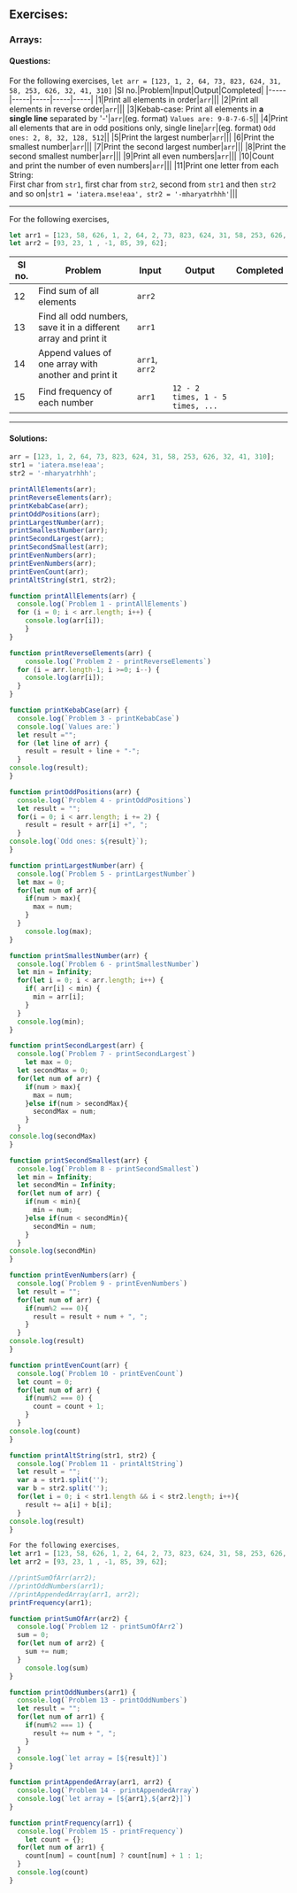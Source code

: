 ## Exercises:
### Arrays:
#### Questions:
For the following exercises, `let arr = [123, 1, 2, 64, 73, 823, 624, 31, 58, 253, 626, 32, 41, 310]`
|Sl no.|Problem|Input|Output|Completed|
|-----|-----|-----|-----|-----|
|1|Print all elements in order|`arr`|||
|2|Print all elements in reverse order|`arr`|||
|3|Kebab-case: Print all elements in **a single line** separated by '-'|`arr`|(eg. format) `Values are: 9-8-7-6-5`||
|4|Print all elements that are in odd positions only, single line|`arr`|(eg. format) `Odd ones: 2, 8, 32, 128, 512`||
|5|Print the largest number|`arr`|||
|6|Print the smallest number|`arr`|||
|7|Print the second largest number|`arr`|||
|8|Print the second smallest number|`arr`|||
|9|Print all even numbers|`arr`|||
|10|Count and print the number of even numbers|`arr`|||
|11|Print one letter from each String: <br> First char from `str1`, first char from `str2`, second from `str1` and then `str2` and so on|`str1 = 'iatera.mse!eaa', str2 = '-mharyatrhhh'`|||

-----
For the following exercises, 
```javascript
let arr1 = [123, 58, 626, 1, 2, 64, 2, 73, 823, 624, 31, 58, 253, 626, 32, 41, 310, 58, 153];
let arr2 = [93, 23, 1 , -1, 85, 39, 62];
```

|Sl no.|Problem|Input|Output|Completed|
|-----|-----|-----|-----|-----|
|12|Find sum of all elements|`arr2`|||
|13|Find all odd numbers, save it in a different array and print it|`arr1`|||
|14|Append values of one array with another and print it|`arr1`, `arr2`|||
|15|Find frequency of each number|`arr1`|`12 - 2 times, 1 - 5 times, ...`||

-----
#### Solutions:

```javascript
arr = [123, 1, 2, 64, 73, 823, 624, 31, 58, 253, 626, 32, 41, 310];
str1 = 'iatera.mse!eaa';
str2 = '-mharyatrhhh';

printAllElements(arr);
printReverseElements(arr);
printKebabCase(arr);
printOddPositions(arr);
printLargestNumber(arr);
printSmallestNumber(arr);
printSecondLargest(arr);
printSecondSmallest(arr);
printEvenNumbers(arr);
printEvenNumbers(arr);
printEvenCount(arr);
printAltString(str1, str2);

function printAllElements(arr) {
  console.log(`Problem 1 - printAllElements`)
  for (i = 0; i < arr.length; i++) {
    console.log(arr[i]);
	}
}

function printReverseElements(arr) {
	console.log(`Problem 2 - printReverseElements`)
  for (i = arr.length-1; i >=0; i--) {
  	console.log(arr[i]);
  }
}

function printKebabCase(arr) {
  console.log(`Problem 3 - printKebabCase`)
  console.log(`Values are:`)
  let result ="";
  for (let line of arr) {
  	result = result + line + "-";
  }
console.log(result);  
}

function printOddPositions(arr) {
  console.log(`Problem 4 - printOddPositions`)
  let result = ""; 
  for(i = 0; i < arr.length; i += 2) {
    result = result + arr[i] +", ";
  }
console.log(`Odd ones: ${result}`);
}

function printLargestNumber(arr) {
  console.log(`Problem 5 - printLargestNumber`)
  let max = 0;
  for(let num of arr){
    if(num > max){
      max = num;
    }
  }
	console.log(max);
}

function printSmallestNumber(arr) {
  console.log(`Problem 6 - printSmallestNumber`)
  let min = Infinity;
  for(let i = 0; i < arr.length; i++) {
    if( arr[i] < min) {
      min = arr[i];
    }
  }
  console.log(min);
}

function printSecondLargest(arr) {
  console.log(`Problem 7 - printSecondLargest`)
	let max = 0;
  let secondMax = 0;
  for(let num of arr) {
    if(num > max){
      max = num;
    }else if(num > secondMax){
      secondMax = num;
    }
  }
console.log(secondMax)
}

function printSecondSmallest(arr) {
  console.log(`Problem 8 - printSecondSmallest`)
  let min = Infinity;
  let secondMin = Infinity;
  for(let num of arr) {
    if(num < min){
      min = num;
    }else if(num < secondMin){
      secondMin = num;
    }
  }
console.log(secondMin)
}

function printEvenNumbers(arr) {
  console.log(`Problem 9 - printEvenNumbers`)
  let result = "";
  for(let num of arr) {
    if(num%2 === 0){
      result = result + num + ", ";
    }
  }
console.log(result)
}

function printEvenCount(arr) {
  console.log(`Problem 10 - printEvenCount`)
  let count = 0;
  for(let num of arr) {
    if(num%2 === 0) {
      count = count + 1;
    }
  }
console.log(count)
}

function printAltString(str1, str2) {
  console.log(`Problem 11 - printAltString`)
  let result = "";
  var a = str1.split('');
  var b = str2.split('');
  for(let i = 0; i < str1.length && i < str2.length; i++){
    result += a[i] + b[i];
  }
console.log(result)
}
```
```javascript
For the following exercises,
let arr1 = [123, 58, 626, 1, 2, 64, 2, 73, 823, 624, 31, 58, 253, 626, 32, 41, 310, 58, 153];
let arr2 = [93, 23, 1 , -1, 85, 39, 62];

//printSumOfArr(arr2);
//printOddNumbers(arr1);
//printAppendedArray(arr1, arr2);
printFrequency(arr1);

function printSumOfArr(arr2) {
  console.log(`Problem 12 - printSumOfArr2`)
  sum = 0;
  for(let num of arr2) {
    sum += num;
  }
	console.log(sum)
}

function printOddNumbers(arr1) {
  console.log(`Problem 13 - printOddNumbers`)
  let result = "";
  for(let num of arr1) {
    if(num%2 === 1) {
      result += num + ", ";
    }
  }
  console.log(`let array = [${result}]`)
}

function printAppendedArray(arr1, arr2) {
  console.log(`Problem 14 - printAppendedArray`)
  console.log(`let array = [${arr1},${arr2}]`)
}

function printFrequency(arr1) {
  console.log(`Problem 15 - printFrequency`)
	let count = {};
  for(let num of arr1) {
    count[num] = count[num] ? count[num] + 1 : 1;
  }
  console.log(count)
}